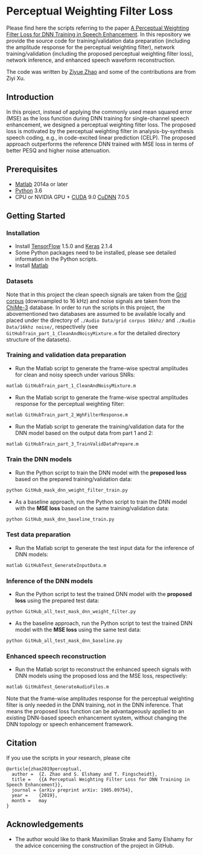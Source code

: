 # Perceptual Weighting Filter Loss

Please find here the scripts referring to the paper [A Perceptual Weighting Filter Loss for DNN Training in Speech Enhancement](https://arxiv.org/pdf/1905.09754.pdf). In this repository we provide the source code for training/validation data preparation (including the amplitude response for the perceptual weighting filter), network training/validation (including the proposed perceptual weighting filter loss), network inference, and enhanced speech waveform reconstruction. 

The code was written by [Ziyue Zhao](https://ziyuezhao.github.io/) and some of the contributions are from Ziyi Xu. 

## Introduction

In this project, instead of applying the commonly used mean squared error (MSE) as the loss function during DNN training for single-channel speech enhancement, we designed a perceptual weighting filter loss. The proposed loss is motivated by the perceptual weighting filter in analysis-by-synthesis speech coding, e.g., in code-excited linear prediction (CELP). The proposed approach outperforms the reference DNN trained with MSE loss in terms of better PESQ and higher noise attenuation.

## Prerequisites

- [Matlab](https://www.mathworks.com/) 2014a or later
- [Python](https://www.python.org/) 3.6
- CPU or NVIDIA GPU + [CUDA](https://developer.nvidia.com/cuda-toolkit) 9.0 [CuDNN](https://developer.nvidia.com/cudnn) 7.0.5


## Getting Started

### Installation

- Install [TensorFlow](https://www.tensorflow.org/) 1.5.0 and [Keras](https://www.tensorflow.org/) 2.1.4
- Some Python packages need to be installed, please see detailed information in the Python scripts.
- Install [Matlab](https://www.mathworks.com/)

### Datasets

Note that in this project the clean speech signals are taken from the [Grid corpus](https://doi.org/10.1121/1.2229005) (downsampled to 16 kHz) and noise signals are taken from the [ChiMe-3](https://ieeexplore.ieee.org/abstract/document/7404837/) database. In order to run the scripts in this project, the abovementioned two databases are assumed to be available locally and placed under the directory of `./Audio Data/grid corpus 16khz/` and `./Audio Data/16khz noise/`, respectively (see `GitHubTrain_part_1_CleanAndNoisyMixture.m` for the detailed directory structure of the datasets).

### Training and validation data preparation

 - Run the Matlab script to generate the frame-wise spectral amplitudes for clean and noisy speech under various SNRs: 
```bash
matlab GitHubTrain_part_1_CleanAndNoisyMixture.m
```
 - Run the Matlab script to generate the frame-wise spectral amplitudes response for the perceptual weighting filter:
```bash
matlab GitHubTrain_part_2_WghFilterResponse.m
```
 - Run the Matlab script to generate the training/validation data for the DNN model based on the output data from part 1 and 2:
```bash
matlab GitHubTrain_part_3_TrainValidDataPrepare.m
```

### Train the DNN models

 - Run the Python script to train the DNN model with the **proposed loss** based on the prepared training/validation data:
```bash
python GitHub_mask_dnn_weight_filter_train.py
```

 - As a baseline approach, run the Python script to train the DNN model with the **MSE loss** based on the same training/validation data:
```bash
python GitHub_mask_dnn_baseline_train.py
```

### Test data preparation 

 - Run the Matlab script to generate the test input data for the inference of DNN models:
```bash
matlab GitHubTest_GenerateInputData.m
```

### Inference of the DNN models

 - Run the Python script to test the trained DNN model with the **proposed loss** using the prepared test data:
```bash
python GitHub_all_test_mask_dnn_weight_filter.py
```

 - As the baseline approach, run the Python script to test the trained DNN model with the **MSE loss** using the same test data:
```bash
python GitHub_all_test_mask_dnn_baseline.py
```

### Enhanced speech reconstruction

 - Run the Matlab script to reconstruct the enhanced speech signals with DNN models using the proposed loss and the MSE loss, respectively:
```bash
matlab GitHubTest_GenerateAudioFiles.m
```

Note that the frame-wise amplitudes response for the perceptual weighting filter is only needed in the DNN training, not in the DNN inference. That means the proposed loss function can be advantageously applied to an existing DNN-based speech enhancement system, without changing the DNN topology or speech enhancement framework.

## Citation

If you use the scripts in your research, please cite

```
@article{zhao2019perceptual,
  author =  {Z. Zhao and S. Elshamy and T. Fingscheidt},
  title =   {{A Perceptual Weighting Filter Loss for DNN Training in Speech Enhancement}},
  journal = {arXiv preprint arXiv: 1905.09754},
  year =    {2019},
  month =   may
}
```
## Acknowledgements
- The author would like to thank Maximilian Strake and Samy Elshamy for the advice concerning the construction of the project in GitHub.

